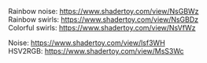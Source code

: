 Rainbow noise: https://www.shadertoy.com/view/NsGBWz  
Rainbow swirls: https://www.shadertoy.com/view/NsGBDz  
Colorful swirls: https://www.shadertoy.com/view/NsVfWz  




Noise:  https://www.shadertoy.com/view/lsf3WH  
HSV2RGB: https://www.shadertoy.com/view/MsS3Wc  